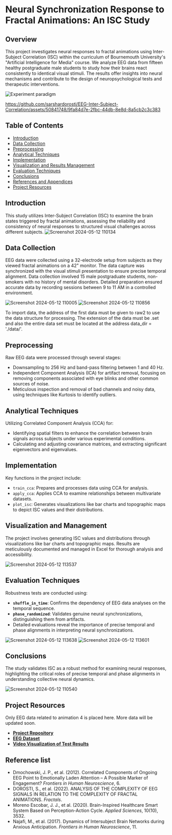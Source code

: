 # Neural Synchronization Response to Fractal Animations: An ISC Study

## Overview

This project investigates neural responses to fractal animations using Inter-Subject Correlation (ISC) within the curriculum of Bournemouth University's "Artificial Intelligence for Media" course. We analyze EEG data from fifteen healthy postgraduate male students to study how their brains react consistently to identical visual stimuli. The results offer insights into neural mechanisms and contribute to the design of neuropsychological tests and therapeutic interventions.


![Experiment paradigm](https://github.com/sarshardorosti/EEG-Inter-Subject-Correlation/assets/50841748/db5494dd-88ae-4514-a995-31650092fd98)


https://github.com/sarshardorosti/EEG-Inter-Subject-Correlation/assets/50841748/9fa84d7e-2fbc-44db-8e8d-8a5cb2c3c383



## Table of Contents

- [Introduction](#introduction)
- [Data Collection](#data-collection)
- [Preprocessing](#preprocessing)
- [Analytical Techniques](#analytical-techniques)
- [Implementation](#implementation)
- [Visualization and Results Management](#visualization-and-results-management)
- [Evaluation Techniques](#evaluation-techniques)
- [Conclusions](#conclusions)
- [References and Appendices](#references-and-appendices)
- [Project Resources](#project-resources)

## Introduction

This study utilizes Inter-Subject Correlation (ISC) to examine the brain states triggered by fractal animations, assessing the reliability and consistency of neural responses to structured visual challenges across different subjects.
![Screenshot 2024-05-12 110134](https://github.com/sarshardorosti/EEG-Inter-Subject-Correlation/assets/50841748/7eec388f-9ac1-4a7a-9ec0-9d980f96413a)

## Data Collection

EEG data were collected using a 32-electrode setup from subjects as they viewed fractal animations on a 42" monitor. The data capture was synchronized with the visual stimuli presentation to ensure precise temporal alignment. Data collection involved 15 male postgraduate students, non-smokers with no history of mental disorders. Detailed preparation ensured accurate data by recording sessions between 9 to 11 AM in a controlled environment.

![Screenshot 2024-05-12 110005](https://github.com/sarshardorosti/EEG-Inter-Subject-Correlation/assets/50841748/fdf97f21-887d-4a0c-9f9c-1a6a7ceb0254)
![Screenshot 2024-05-12 110856](https://github.com/sarshardorosti/EEG-Inter-Subject-Correlation/assets/50841748/5b51c74d-f4fc-46fd-b87a-dfddfb7a985b)


To import data, the address of the first data must be given to raw2 to use the data structure for processing.
The extension of the data must be .set and also the entire data set must be located at the address data_dir = './data/'.


## Preprocessing

Raw EEG data were processed through several stages:
- Downsampling to 256 Hz and band-pass filtering between 1 and 40 Hz.
- Independent Component Analysis (ICA) for artifact removal, focusing on removing components associated with eye blinks and other common sources of noise.
- Meticulous inspection and removal of bad channels and noisy data, using techniques like Kurtosis to identify outliers.


## Analytical Techniques

Utilizing Correlated Component Analysis (CCA) for:
- Identifying spatial filters to enhance the correlation between brain signals across subjects under various experimental conditions.
- Calculating and adjusting covariance matrices, and extracting significant eigenvectors and eigenvalues.


## Implementation

Key functions in the project include:
- `train_cca`: Prepares and processes data using CCA for analysis.
- `apply_cca`: Applies CCA to examine relationships between multivariate datasets.
- `plot_isc`: Generates visualizations like bar charts and topographic maps to depict ISC values and their distributions.

## Visualization and Management

The project involves generating ISC values and distributions through visualizations like bar charts and topographic maps. Results are meticulously documented and managed in Excel for thorough analysis and accessibility.

![Screenshot 2024-05-12 113537](https://github.com/sarshardorosti/EEG-Inter-Subject-Correlation/assets/50841748/085bca9b-c49b-4c22-a0d4-61e555d5c2d2)


## Evaluation Techniques

Robustness tests are conducted using:
- **`shuffle_in_time`**: Confirms the dependency of EEG data analyses on the temporal sequence.
- **`phase_randomized`**: Validates genuine neural synchronizations, distinguishing them from artifacts.
- Detailed evaluations reveal the importance of precise temporal and phase alignments in interpreting neural synchronizations.

![Screenshot 2024-05-12 113638](https://github.com/sarshardorosti/EEG-Inter-Subject-Correlation/assets/50841748/22fc3de3-a322-4ac7-a1a7-e72933d84e24)
![Screenshot 2024-05-12 113601](https://github.com/sarshardorosti/EEG-Inter-Subject-Correlation/assets/50841748/b5ac3a4d-a8f0-4079-9cb3-3283817daa68)




## Conclusions

The study validates ISC as a robust method for examining neural responses, highlighting the critical roles of precise temporal and phase alignments in understanding collective neural dynamics.

![Screenshot 2024-05-12 110540](https://github.com/sarshardorosti/EEG-Inter-Subject-Correlation/assets/50841748/dc8713df-41de-4094-bd70-e43b8fe2821b)



## Project Resources
Only EEG data related to animation 4 is placed here. More data will be updated soon.

- **[Project Repository](https://github.com/sarshardorosti/EEG-Inter-Subject-Correlation.git)**
- **[EEG Dataset](https://github.com/sarshardorosti/EEG-Inter-Subject-Correlation/tree/main/Data)**
- **[Video Visualization of Test Results](https://drive.google.com/file/d/1LDGlXA033PbD07u7UoQRVTUeFBKS5L9n/view?usp=sharing)**



## Reference list
- Dmochowski, J. P., et al. (2012). Correlated Components of Ongoing EEG Point to Emotionally Laden Attention – A Possible Marker of Engagement? *Frontiers in Human Neuroscience*, 6.
- DOROSTI, S., et al. (2022). ANALYSIS OF THE COMPLEXITY OF EEG SIGNALS IN RELATION TO THE COMPLEXITY OF FRACTAL ANIMATIONS. *Fractals*.
- Moreno Escobar, J. J., et al. (2020). Brain-Inspired Healthcare Smart System Based on Perception-Action Cycle. *Applied Sciences*, 10(10), 3532.
- Najafi, M., et al. (2017). Dynamics of Intersubject Brain Networks during Anxious Anticipation. *Frontiers in Human Neuroscience*, 11.


